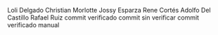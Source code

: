 Loli Delgado
Christian Morlotte
Jossy Esparza
Rene Cortés
Adolfo Del Castillo
Rafael Ruiz
commit verificado
commit sin verificar
commit verificado manual